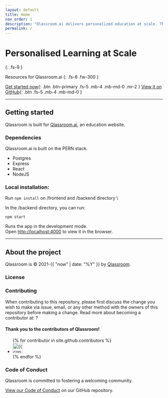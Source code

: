 ```yaml
---
layout: default
title: Home
nav_order: 1
description: "Qlassroom.ai delivers personalized education at scale. This documentation site is hosted on GitHub Pages."
permalink: /
---
```


# Personalised Learning at Scale
{: .fs-9 }

Resources for Qlassroom.ai 
{: .fs-6 .fw-300 }

[Get started now](#getting-started){: .btn .btn-primary .fs-5 .mb-4 .mb-md-0 .mr-2 } [View it on GitHub](https://github.com/pmarsceill/just-the-docs){: .btn .fs-5 .mb-4 .mb-md-0 }

---

## Getting started

Qlassroom is built for [Qlassroom.ai](https://Qlassroom.ai), an education website. 

### Dependencies

Qlassroom.ai is built on the PERN stack. 

- Postgres
- Express
- React
- NodeJS

### Local installation: 

Run `npm install` on /frontend and /backend directory \

In the /backend directory, you can run:

`npm start`

Runs the app in the development mode.\
Open [http://localhost:4000](http://localhost:4000) to view it in the browser.


---

## About the project

Qlassroom is &copy; 2021-{{ "now" | date: "%Y" }} by [Qlassroom](http://Qlassroom.ai).

### License



### Contributing

When contributing to this repository, please first discuss the change you wish to make via issue,
email, or any other method with the owners of this repository before making a change. Read more about becoming a contributor at: ?

#### Thank you to the contributors of Qlassroom!

<ul class="list-style-none">
{% for contributor in site.github.contributors %}
  <li class="d-inline-block mr-1">
     <a href="{{ contributor.html_url }}"><img src="{{ contributor.avatar_url }}" width="32" height="32" alt="{{ contributor.login }}"/></a>
  </li>
{% endfor %}
</ul>

### Code of Conduct

Qlassroom is committed to fostering a welcoming community.

[View our Code of Conduct](https://github.com/cotldus/just-the-docs/tree/master/CODE_OF_CONDUCT.md) on our GitHub repository.

